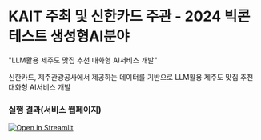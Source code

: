 # KAIT 주최 및 신한카드 주관 - 2024 빅콘테스트 생성형AI분야

"LLM활용 제주도 맛집 추천 대화형 AI서비스 개발" 

신한카드, 제주관광공사에서 제공하는 데이터를 기반으로 LLM활용 제주도 맛집 추천 대화형 AI서비스 개발

### 실행 결과(서비스 웹페이지)
[![Open in Streamlit](https://static.streamlit.io/badges/streamlit_badge_black_white.svg)](https://chatbot-template.streamlit.app/)
